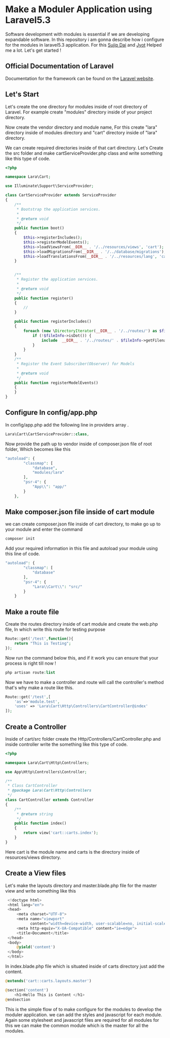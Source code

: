 # Make a Moduler Application using Laravel5.3

Software development with modules is essential if we are developing expandable software. In this repository i am gonna 
describe  how i configure for the modules in laravel5.3 application. For this [Sujip Dai](https://github.com/sudiptpas) and [Jyot](https://github.com/coderjay12)
 Helped me a lot.
 Let's get started ! 

## Official Documentation of Laravel

Documentation for the framework can be found on the [Laravel website](http://laravel.com/docs).

## Let's Start

Let's create the one directory for modules inside of root directory of Laravel. For example create "modules" directory 
inside of your project directory. 

Now create the vendor directory and module name, For this create "lara" directory inside of modules directory and "cart"
directory inside of "lara" directory.

We can create required directories inside of that cart directory. Let's Create the src folder and make cartServiceProvider.php
class and write something like this type of code.

```php
<?php

namespace Lara\Cart;

use Illuminate\Support\ServiceProvider;

class CartServiceProvider extends ServiceProvider
{
    /**
     * Bootstrap the application services.
     *
     * @return void
     */
    public function boot()
    {
        $this->registerIncludes();
        $this->registerModelEvents();
        $this->loadViewsFrom(__DIR__ . '/../resources/views', 'cart');
        $this->loadMigrationsFrom(__DIR__ . '/../database/migrations');
        $this->loadTranslationsFrom(__DIR__ . '/../resources/lang', 'cart');
    }


    /**
     * Register the application services.
     *
     * @return void
     */
    public function register()
    {
        //
    }

    public function registerIncludes()
    {
        foreach (new \DirectoryIterator(__DIR__ . '/../routes/') as $fileInfo) {
            if (!$fileInfo->isDot()) {
                include  __DIR__ . '/../routes/' . $fileInfo->getFilename();
            }
        }
    }
    /**
     * Register the Event Subscriber(Observer) for Models
     *
     * @return void
     */
    public function registerModelEvents()
    {
    }
}
```

## Configure In config/app.php

In config/app.php add the following line in providers array .
```php
Lara\Cart\CartServiceProvider::class,
```
Now provide the path up to vendor inside of composer.json file of root folder, Which becomes like this 
```php
"autoload": {
        "classmap": [
            "database",
            "modules/lara"
        ],
        "psr-4": {
            "App\\": "app/"
        }
    },
```    
## Make composer.json file inside of cart module

we can create composer.json file inside of cart directory, to make go up to your module and enter the command  
```php
composer init
```
Add your required information in this file and autoload your module using this line of code.
```php
"autoload": {
        "classmap": [
            "database"
        ],
        "psr-4": {
            "Lara\\Cart\\": "src/"
        }
    }
```

## Make a route file 

Create the routes directory inside of cart module and create the web.php file, In which write this route for 
testing purpose
```php
Route::get('/test',function(){
    return "This is Testing";
});
```

Now run the command below this, and if it work you can ensure that your process is right till now !

```php
php artisan route:list
```
Now we have to make a controller and route will call the controller's method that's why make a route like this.

```php
Route::get('/test',[
    'as'=>'module.test',
    'uses' => 'Lara\Cart\Http\Controllers\CartController@index'
]);
```

## Create a Controller
Inside of cart/src folder create the Http/Controllers/CartController.php and inside controller write the something like this 
type of code.

```php
<?php

namespace Lara\Cart\Http\Controllers;

use App\Http\Controllers\Controller;

/**
 * Class CartController
 * @package Lara\Cart\Http\Controllers
 */
class CartController extends Controller
{
    /**
     * @return string
     */
    public function index()
    {
        return view('cart::carts.index');
    }
}
```
Here cart is the module name and carts is the directory inside of resources/views directory.

## Create a View files

Let's make the layouts directory and master.blade.php file for the master view and write something like this
```php
 <!doctype html>
 <html lang="en">
 <head>
     <meta charset="UTF-8">
     <meta name="viewport"
           content="width=device-width, user-scalable=no, initial-scale=1.0, maximum-scale=1.0, minimum-scale=1.0">
     <meta http-equiv="X-UA-Compatible" content="ie=edge">
     <title>Document</title>
 </head>
 <body>
     @yield('content')
 </body>
 </html>
```

In index.blade.php file which is situated inside of carts directory just add the content.

```php
@extends('cart::carts.layouts.master')

@section('content')
    <h1>Hello This is Content </h1>
@endsection
```

This is the simple flow of to make configure for the modules to develop the moduler application. we can add the 
styles and javascript for each module. Again some stylesheet and javascript files are required for all modules 
  for this we can make the common module which is the master for all the modules.